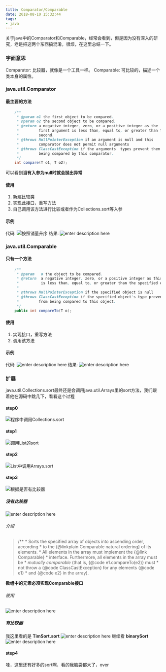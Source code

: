 ```yaml
---
title: Comparator/Comparable
date: 2018-08-10 15:32:44
tags:
- java
---
```


关于java中的Comparator和Comparable，经常会看到，但是因为没有深入的研究，老是把这两个东西搞混淆，很烦，在这里总结一下。

<!-- more -->
### 字面意思
Comparator: 比较器，就像是一个工具一样。
Comparable: 可比较的，描述一个类本身的属性。

### java.util.Comparator
#### 最主要的方法

``` java
    /**
     * @param o1 the first object to be compared.
     * @param o2 the second object to be compared.
     * @return a negative integer, zero, or a positive integer as the
     *         first argument is less than, equal to, or greater than the
     *         second.
     * @throws NullPointerException if an argument is null and this
     *         comparator does not permit null arguments
     * @throws ClassCastException if the arguments' types prevent them from
     *         being compared by this comparator.
     */
    int compare(T o1, T o2);
```
可以看到**当有入参为null时就会抛出异常**

#### 使用
 1. 新建比较类
 2. 实现此接口，重写方法
 3. 自己调用该方法进行比较或者作为Collections.sort等入参

#### 示例
代码:
![按照销量升序](http://pctpggve0.bkt.clouddn.com/example1.png)
结果:
![enter description here](http://pctpggve0.bkt.clouddn.com/result1.png)

### java.util.Comparable
#### 只有一个方法

``` java
    /**
     * @param   o the object to be compared.
     * @return  a negative integer, zero, or a positive integer as this object
     *          is less than, equal to, or greater than the specified object.
     *
     * @throws NullPointerException if the specified object is null
     * @throws ClassCastException if the specified object's type prevents it
     *         from being compared to this object.
     */
    public int compareTo(T o);
```
#### 使用
 1. 实现接口，重写方法
 2. 调用该方法

#### 示例
代码:
![enter description here](http://pctpggve0.bkt.clouddn.com/example2.png)
结果:
![enter description here](http://pctpggve0.bkt.clouddn.com/result2.png)

### 扩展
java.util.Collections.sort最终还是会调用java.util.Arrays里的sort方法，我们跟着他在源码中跳几下，看看这个过程
#### step0
![程序中调用Collections.sort](http://pctpggve0.bkt.clouddn.com/sort0.png)
#### step1
![调用List的sort](http://pctpggve0.bkt.clouddn.com/sort1.png)
#### step2
![List中调用Arrays.sort](http://pctpggve0.bkt.clouddn.com/sort2.png)
#### step3
![根据是否有比较器](http://pctpggve0.bkt.clouddn.com/sort3.png)
##### 没有比较器
![enter description here](http://pctpggve0.bkt.clouddn.com/sort4.png)
###### 介绍
> /**
>      * Sorts the specified array of objects into ascending order, according
>      * to the {@linkplain Comparable natural ordering} of its elements.
>      * All elements in the array must implement the {@link Comparable}
>      * interface.  Furthermore, all elements in the array must be
>      * <i>mutually comparable</i> (that is, {@code e1.compareTo(e2)} must
>      * not throw a {@code ClassCastException} for any elements {@code e1}
>      * and {@code e2} in the array).

**数组中的元素必须实现Comparable接口**
###### 使用
![enter description here](http://pctpggve0.bkt.clouddn.com/sort5.png)


##### 有比较器
我这里看的是 **TimSort.sort**
![enter description here](http://pctpggve0.bkt.clouddn.com/sort6.png)
继续看 **binarySort**
![enter description here](http://pctpggve0.bkt.clouddn.com/sort7.png)

#### step4
哇，这里还有好多的sort啊，看的我脑袋都大了，over
